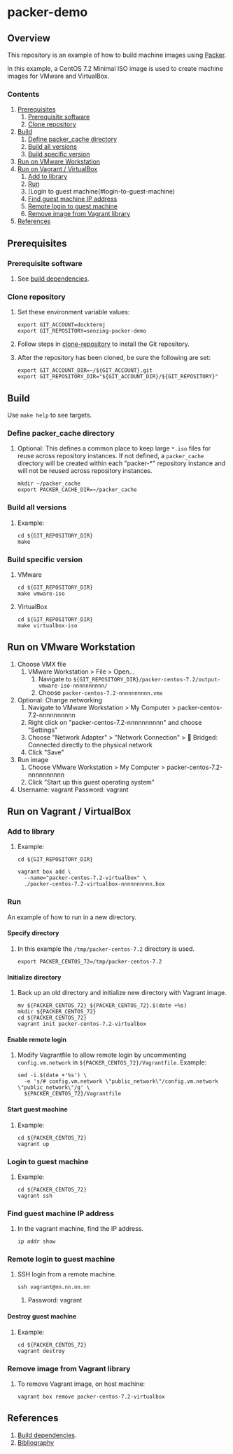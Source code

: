# packer-demo

## Overview

This repository is an example of how to build machine images using [Packer](https://www.packer.io/).

In this example, a
CentOS 7.2 Minimal ISO image
is used to create machine images for VMware and VirtualBox.

### Contents

1. [Prerequisites](#prerequisites)
    1. [Prerequisite software](#prerequisite-software)
    1. [Clone repository](#clone-repository)
1. [Build](#build)
    1. [Define packer_cache directory](#define-packer_cache-directory)
    1. [Build all versions](#build-all-versions)
    1. [Build specific version](#build-specific-version)
1. [Run on VMware Workstation](#run-on-vmware-workstation)
1. [Run on Vagrant / VirtualBox](#run-on-vagrant-virtualbox)
    1. [Add to library](#add-to-library)
    1. [Run](#run)
    1. [Login to guest machine(#login-to-guest-machine)
    1. [Find guest machine IP address](#find-guest-machine-ip-address)
    1. [Remote login to guest machine](#remote-login-to-guest-machine)
    1. [Remove image from Vagrant library](#remove-image-from-vagrant-library)
1. [References](#references)

## Prerequisites

### Prerequisite software

1. See [build dependencies](https://github.com/docktermj/KnowledgeBase/blob/master/build-dependencies/packer.md).

### Clone repository

1. Set these environment variable values:

    ```console
    export GIT_ACCOUNT=docktermj
    export GIT_REPOSITORY=senzing-packer-demo
    ```

1. Follow steps in [clone-repository](https://github.com/docktermj/KnowledgeBase/blob/master/HowTo/clone-repository.md) to install the Git repository.

1. After the repository has been cloned, be sure the following are set:

    ```console
    export GIT_ACCOUNT_DIR=~/${GIT_ACCOUNT}.git
    export GIT_REPOSITORY_DIR="${GIT_ACCOUNT_DIR}/${GIT_REPOSITORY}"
    ```

## Build

Use `make help` to see targets.

### Define packer_cache directory

1. Optional: This defines a common place to keep large `*.iso` files for reuse across repository instances.
If not defined, a `packer_cache` directory will be created within each "packer-*" repository instance
and will not be reused across repository instances.

    ```console
    mkdir ~/packer_cache
    export PACKER_CACHE_DIR=~/packer_cache
    ```

### Build all versions

1. Example:

    ```console
    cd ${GIT_REPOSITORY_DIR}
    make
    ```

### Build specific version

1. VMware

    ```console
    cd ${GIT_REPOSITORY_DIR}
    make vmware-iso
    ```

1. VirtualBox

    ```console
    cd ${GIT_REPOSITORY_DIR}
    make virtualbox-iso
    ```

## Run on VMware Workstation

1. Choose VMX file
   1. VMware Workstation > File > Open...
      1. Navigate to `${GIT_REPOSITORY_DIR}/packer-centos-7.2/output-vmware-iso-nnnnnnnnnn/`
      1. Choose `packer-centos-7.2-nnnnnnnnnn.vmx`
1. Optional: Change networking
   1. Navigate to VMware Workstation > My Computer > packer-centos-7.2-nnnnnnnnnn
   1. Right click on "packer-centos-7.2-nnnnnnnnnn" and choose "Settings"
   1. Choose "Network Adapter" > "Network Connection" > :radio_button: Bridged: Connected directly to the physical network
   1. Click "Save"
1. Run image
   1. Choose VMware Workstation > My Computer > packer-centos-7.2-nnnnnnnnnn
   1. Click "Start up this guest operating system"
1. Username: vagrant  Password: vagrant

## Run on Vagrant / VirtualBox

### Add to library

1. Example:

    ```console
    cd ${GIT_REPOSITORY_DIR}

    vagrant box add \
      --name="packer-centos-7.2-virtualbox" \
      ./packer-centos-7.2-virtualbox-nnnnnnnnnn.box
    ```

### Run

An example of how to run in a new directory.

#### Specify directory

1. In this example the `/tmp/packer-centos-7.2` directory is used.

    ```console
    export PACKER_CENTOS_72=/tmp/packer-centos-7.2
    ```

#### Initialize directory

1. Back up an old directory and initialize new directory with Vagrant image.

    ```console
    mv ${PACKER_CENTOS_72} ${PACKER_CENTOS_72}.$(date +%s)
    mkdir ${PACKER_CENTOS_72}
    cd ${PACKER_CENTOS_72}
    vagrant init packer-centos-7.2-virtualbox
    ```

#### Enable remote login

1. Modify Vagrantfile to allow remote login by
uncommenting `config.vm.network` in `${PACKER_CENTOS_72}/Vagrantfile`.
Example:

    ```console
    sed -i.$(date +'%s') \
      -e 's/# config.vm.network \"public_network\"/config.vm.network \"public_network\"/g' \
      ${PACKER_CENTOS_72}/Vagrantfile
    ```

#### Start guest machine

1. Example:

    ```console
    cd ${PACKER_CENTOS_72}
    vagrant up
    ```

### Login to guest machine

1. Example:

    ```console
    cd ${PACKER_CENTOS_72}
    vagrant ssh
    ```

### Find guest machine IP address

1. In the vagrant machine, find the IP address.

    ```console
    ip addr show
    ```

### Remote login to guest machine

1. SSH login from a remote machine.

    ```console
    ssh vagrant@nn.nn.nn.nn
    ```

    1. Password: vagrant

#### Destroy guest machine

1. Example:

    ```console
    cd ${PACKER_CENTOS_72}
    vagrant destroy
    ```

### Remove image from Vagrant library

1. To remove Vagrant image, on host machine:

    ```console
    vagrant box remove packer-centos-7.2-virtualbox
    ```

## References

1. [Build dependencies](https://github.com/docktermj/KnowledgeBase/blob/master/build-dependencies/packer.md).
1. [Bibliography](https://github.com/docktermj/KnowledgeBase/blob/master/bibliography/packer.md)
